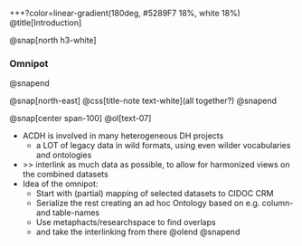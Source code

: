 +++?color=linear-gradient(180deg, #5289F7 18%, white 18%)
@title[Introduction]

@snap[north h3-white]
### Omnipot
@snapend

@snap[north-east]
@css[title-note text-white](all together?)
@snapend

@snap[center span-100]
@ol[text-07]
- ACDH is involved in many heterogeneous DH projects
	+ a LOT of legacy data in wild formats, using even wilder vocabularies and ontologies
- \>\> interlink as much data as possible, to allow for harmonized views on the combined datasets
- Idea of the omnipot:
	+ Start with (partial) mapping of selected datasets to CIDOC CRM
	+ Serialize the rest creating an ad hoc Ontology based on e.g. column- and table-names
	+ Use metaphacts/researchspace to find overlaps
	+ and take the interlinking from there
@olend
@snapend
